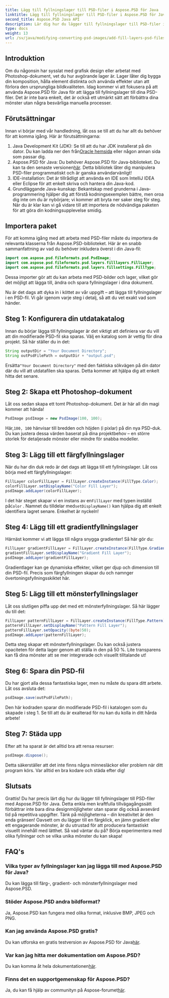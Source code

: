```yaml
---
title: Lägg till fyllningslager till PSD-filer i Aspose.PSD för Java
linktitle: Lägg till fyllningslager till PSD-filer i Aspose.PSD för Java
second_title: Aspose.PSD Java API
description: Lär dig hur du lägger till fyllningslager till PSD-filer i Java med Aspose.PSD med vår steg-för-steg-guide. Förbättra dina mönster.
type: docs
weight: 13
url: /sv/java/modifying-converting-psd-images/add-fill-layers-psd-files/
---
```

## Introduktion
Om du någonsin har sysslat med grafisk design eller arbetat med Photoshop-dokument, vet du hur avgörande lager är. Lager låter dig bygga din komposition, hålla element distinkta och använda effekter utan att förlora den ursprungliga bildkvaliteten. Idag kommer vi att fokusera på att använda Aspose.PSD för Java för att lägga till fyllningslager till dina PSD-filer. Det är inte bara enkelt, det är också ett utmärkt sätt att förbättra dina mönster utan några besvärliga manuella processer.
## Förutsättningar
Innan vi börjar med vår handledning, låt oss se till att du har allt du behöver för att komma igång. Här är förutsättningarna:
1.  Java Development Kit (JDK): Se till att du har JDK installerat på din dator. Du kan ladda ner den från[Oracle hemsida](https://www.oracle.com/java/technologies/javase-jdk11-downloads.html) eller någon annan sida som passar dig.
2.  Aspose.PSD för Java: Du behöver Aspose.PSD för Java-biblioteket. Du kan ta den senaste versionen[här](https://releases.aspose.com/psd/java/). Detta bibliotek låter dig manipulera PSD-filer programmatiskt och är ganska användarvänligt!
3. IDE-installation: Det är tillrådligt att använda en IDE som IntelliJ IDEA eller Eclipse för att enkelt skriva och hantera din Java-kod.
4. Grundläggande Java-kunskap: Bekantskap med grunderna i Java-programmering hjälper dig att förstå kodningsexemplen bättre, men oroa dig inte om du är nybörjare; vi kommer att bryta ner saker steg för steg.
När du är klar kan vi gå vidare till att importera de nödvändiga paketen för att göra din kodningsupplevelse smidig.
## Importera paket
För att komma igång med att arbeta med PSD-filer måste du importera de relevanta klasserna från Aspose.PSD-biblioteket. Här är en snabb sammanfattning av vad du behöver inkludera överst i din Java-fil:
```java
import com.aspose.psd.fileformats.psd.PsdImage;
import com.aspose.psd.fileformats.psd.layers.filllayers.FillLayer;
import com.aspose.psd.fileformats.psd.layers.fillsettings.FillType;
```
Dessa importer gör att du kan arbeta med PSD-bilder och lager, vilket gör det möjligt att lägga till, ändra och spara fyllningslager i dina dokument.

Nu är det dags att dyka in i köttet av vår uppgift – att lägga till fyllningslager i en PSD-fil. Vi går igenom varje steg i detalj, så att du vet exakt vad som händer.
## Steg 1: Konfigurera din utdatakatalog
Innan du börjar lägga till fyllningslager är det viktigt att definiera var du vill att din modifierade PSD-fil ska sparas. Välj en katalog som är vettig för dina projekt. Så här ställer du in det:
```java
String outputDir = "Your Document Directory";
String outPsdFilePath = outputDir + "output.psd";
```
 Ersätta`"Your Document Directory"` med den faktiska sökvägen på din dator där du vill att utdatafilen ska sparas. Detta kommer att hjälpa dig att enkelt hitta det senare.
## Steg 2: Skapa ett Photoshop-dokument
Låt oss sedan skapa ett tomt Photoshop-dokument. Det är här all din magi kommer att hända!
```java
PsdImage psdImage = new PsdImage(100, 100);
```
 Här,`100, 100` hänvisar till bredden och höjden (i pixlar) på din nya PSD-duk. Du kan justera dessa värden baserat på dina projektbehov – en större storlek för detaljerade mönster eller mindre för snabba modeller.
## Steg 3: Lägg till ett färgfyllningslager
När du har din duk redo är det dags att lägga till ett fyllningslager. Låt oss börja med ett färgfyllningslager:
```java
FillLayer colorFillLayer = FillLayer.createInstance(FillType.Color);
colorFillLayer.setDisplayName("Color Fill Layer");
psdImage.addLayer(colorFillLayer);
```
 I det här steget skapar vi en instans av en`FillLayer` med typen inställd på`Color` . Namnet du tilldelar med`setDisplayName()` kan hjälpa dig att enkelt identifiera lagret senare. Enkelhet är nyckeln!
## Steg 4: Lägg till ett gradientfyllningslager
Härnäst kommer vi att lägga till några snygga gradienter! Så här gör du:
```java
FillLayer gradientFillLayer = FillLayer.createInstance(FillType.Gradient);
gradientFillLayer.setDisplayName("Gradient Fill Layer");
psdImage.addLayer(gradientFillLayer);
```
Gradientlager kan ge dynamiska effekter, vilket ger djup och dimension till din PSD-fil. Precis som färgfyllningen skapar du och namnger övertoningsfyllningsskiktet här.
## Steg 5: Lägg till ett mönsterfyllningslager
Låt oss slutligen piffa upp det med ett mönsterfyllningslager. Så här lägger du till det:
```java
FillLayer patternFillLayer = FillLayer.createInstance(FillType.Pattern);
patternFillLayer.setDisplayName("Pattern Fill Layer");
patternFillLayer.setOpacity((byte)50);
psdImage.addLayer(patternFillLayer);
```
Detta steg skapar ett mönsterfyllningslager. Du kan också justera opaciteten för detta lager genom att ställa in den på 50 %. Lite transparens kan få dina mönster att se mer integrerade och visuellt tilltalande ut!
## Steg 6: Spara din PSD-fil
Du har gjort alla dessa fantastiska lager, men nu måste du spara ditt arbete. Låt oss avsluta det:
```java
psdImage.save(outPsdFilePath);
```
Den här kodraden sparar din modifierade PSD-fil i katalogen som du skapade i steg 1. Se till att du är exalterad för nu kan du kolla in ditt hårda arbete!
## Steg 7: Städa upp
Efter att ha sparat är det alltid bra att rensa resurser:
```java
psdImage.dispose();
```
Detta säkerställer att det inte finns några minnesläckor eller problem när ditt program körs. Var alltid en bra kodare och städa efter dig!
## Slutsats
Grattis! Du har precis lärt dig hur du lägger till fyllningslager till PSD-filer med Aspose.PSD för Java. Detta enkla men kraftfulla tillvägagångssätt förbättrar inte bara dina designmöjligheter utan sparar dig också avsevärd tid på repetitiva uppgifter. Tänk på möjligheterna – din kreativitet är den enda gränsen! Oavsett om du lägger till en färgklick, en jämn gradient eller ett engagerande mönster, är du utrustad för att producera fantastiskt visuellt innehåll med lätthet.
Så vad väntar du på? Börja experimentera med olika fyllningar och se vilka unika mönster du kan skapa!
## FAQ's
### Vilka typer av fyllningslager kan jag lägga till med Aspose.PSD för Java?
Du kan lägga till färg-, gradient- och mönsterfyllningslager med Aspose.PSD.
### Stöder Aspose.PSD andra bildformat?
Ja, Aspose.PSD kan fungera med olika format, inklusive BMP, JPEG och PNG.
### Kan jag använda Aspose.PSD gratis?
Du kan utforska en gratis testversion av Aspose.PSD för Java[här](https://releases.aspose.com/).
### Var kan jag hitta mer dokumentation om Aspose.PSD?
 Du kan komma åt hela dokumentationen[här](https://reference.aspose.com/psd/java/).
### Finns det en supportgemenskap för Aspose.PSD?
 Ja, du kan få hjälp av communityn på Aspose-forumet[här](https://forum.aspose.com/c/psd/34).